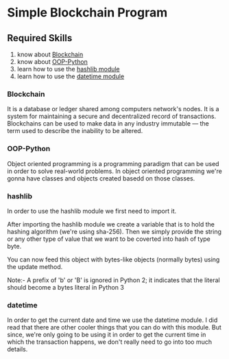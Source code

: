 # Simple Blockchain Program

## Required Skills

1. know about [Blockchain](#Blockchain)
2. know about [OOP-Python](#OOP-Python)
3. learn how to use the [hashlib module](#hashlib)
4. learn how to use the [datetime module](#datetime)

### Blockchain
It is a database or ledger shared among computers network's nodes. It is a system for maintaining a secure and decentralized record of transactions. Blockchains can be used to make data in any industry immutable —  the term used to describe the inability to be altered.

### OOP-Python
Object oriented programming is a programming paradigm that can be used in order to solve real-world problems. In object oriented programming we're gonna have classes and objects created basedd on those classes.

### hashlib
In order to use the hashlib module we first need to import it.

After importing the hashlib module we create a variable that is to hold the hashing algorithm (we're using sha-256). Then we simply provide the string or any other type of value that we want to be coverted into hash of type byte.

You can now feed this object with bytes-like objects (normally bytes) using the update method.

Note:- A prefix of 'b' or 'B' is ignored in Python 2; it indicates that the literal
should become a bytes literal in Python 3

### datetime
In order to get the current date and time we use the datetime module. I did read that there are other cooler things that you can do with this module. But since, we're only going to be using it in order to get the current time in which the transaction happens, we don't really need to go into too much details.


